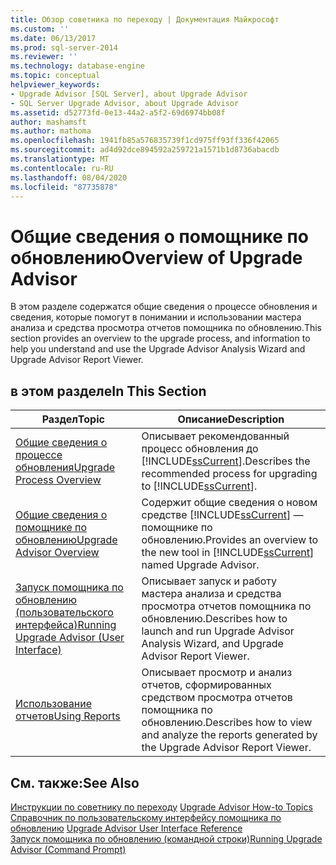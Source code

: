 ```yaml
---
title: Обзор советника по переходу | Документация Майкрософт
ms.custom: ''
ms.date: 06/13/2017
ms.prod: sql-server-2014
ms.reviewer: ''
ms.technology: database-engine
ms.topic: conceptual
helpviewer_keywords:
- Upgrade Advisor [SQL Server], about Upgrade Advisor
- SQL Server Upgrade Advisor, about Upgrade Advisor
ms.assetid: d52773fd-0e13-44a2-a5f2-69d6974bb08f
author: mashamsft
ms.author: mathoma
ms.openlocfilehash: 1941fb85a576835739f1cd975ff93ff336f42065
ms.sourcegitcommit: ad4d92dce894592a259721a1571b1d8736abacdb
ms.translationtype: MT
ms.contentlocale: ru-RU
ms.lasthandoff: 08/04/2020
ms.locfileid: "87735878"
---
```

# <a name="overview-of-upgrade-advisor"></a><span data-ttu-id="8bd23-102">Общие сведения о помощнике по обновлению</span><span class="sxs-lookup"><span data-stu-id="8bd23-102">Overview of Upgrade Advisor</span></span>
  <span data-ttu-id="8bd23-103">В этом разделе содержатся общие сведения о процессе обновления и сведения, которые помогут в понимании и использовании мастера анализа и средства просмотра отчетов помощника по обновлению.</span><span class="sxs-lookup"><span data-stu-id="8bd23-103">This section provides an overview to the upgrade process, and information to help you understand and use the Upgrade Advisor Analysis Wizard and Upgrade Advisor Report Viewer.</span></span>  
  
## <a name="in-this-section"></a><span data-ttu-id="8bd23-104">в этом разделе</span><span class="sxs-lookup"><span data-stu-id="8bd23-104">In This Section</span></span>  
  
|<span data-ttu-id="8bd23-105">Раздел</span><span class="sxs-lookup"><span data-stu-id="8bd23-105">Topic</span></span>|<span data-ttu-id="8bd23-106">Описание</span><span class="sxs-lookup"><span data-stu-id="8bd23-106">Description</span></span>|  
|-----------|-----------------|  
|[<span data-ttu-id="8bd23-107">Общие сведения о процессе обновления</span><span class="sxs-lookup"><span data-stu-id="8bd23-107">Upgrade Process Overview</span></span>](../../../2014/sql-server/install/upgrade-process-overview.md)|<span data-ttu-id="8bd23-108">Описывает рекомендованный процесс обновления до [!INCLUDE[ssCurrent](../../includes/sscurrent-md.md)].</span><span class="sxs-lookup"><span data-stu-id="8bd23-108">Describes the recommended process for upgrading to [!INCLUDE[ssCurrent](../../includes/sscurrent-md.md)].</span></span>|  
|[<span data-ttu-id="8bd23-109">Общие сведения о помощнике по обновлению</span><span class="sxs-lookup"><span data-stu-id="8bd23-109">Upgrade Advisor Overview</span></span>](../../../2014/sql-server/install/upgrade-advisor-overview.md)|<span data-ttu-id="8bd23-110">Содержит общие сведения о новом средстве [!INCLUDE[ssCurrent](../../includes/sscurrent-md.md)] — помощнике по обновлению.</span><span class="sxs-lookup"><span data-stu-id="8bd23-110">Provides an overview to the new tool in [!INCLUDE[ssCurrent](../../includes/sscurrent-md.md)] named Upgrade Advisor.</span></span>|  
|[<span data-ttu-id="8bd23-111">Запуск помощника по обновлению &#40;пользовательского интерфейса&#41;</span><span class="sxs-lookup"><span data-stu-id="8bd23-111">Running Upgrade Advisor &#40;User Interface&#41;</span></span>](../../../2014/sql-server/install/running-upgrade-advisor-user-interface.md)|<span data-ttu-id="8bd23-112">Описывает запуск и работу мастера анализа и средства просмотра отчетов помощника по обновлению.</span><span class="sxs-lookup"><span data-stu-id="8bd23-112">Describes how to launch and run Upgrade Advisor Analysis Wizard, and Upgrade Advisor Report Viewer.</span></span>|  
|[<span data-ttu-id="8bd23-113">Использование отчетов</span><span class="sxs-lookup"><span data-stu-id="8bd23-113">Using Reports</span></span>](../../../2014/sql-server/install/using-reports.md)|<span data-ttu-id="8bd23-114">Описывает просмотр и анализ отчетов, сформированных средством просмотра отчетов помощника по обновлению.</span><span class="sxs-lookup"><span data-stu-id="8bd23-114">Describes how to view and analyze the reports generated by the Upgrade Advisor Report Viewer.</span></span>|  
  
## <a name="see-also"></a><span data-ttu-id="8bd23-115">См. также:</span><span class="sxs-lookup"><span data-stu-id="8bd23-115">See Also</span></span>  
 <span data-ttu-id="8bd23-116">[Инструкции по советнику по переходу](../../../2014/sql-server/install/upgrade-advisor-how-to-topics.md) </span><span class="sxs-lookup"><span data-stu-id="8bd23-116">[Upgrade Advisor How-to Topics](../../../2014/sql-server/install/upgrade-advisor-how-to-topics.md) </span></span>  
 <span data-ttu-id="8bd23-117">[Справочник по пользовательскому интерфейсу помощника по обновлению](../../../2014/sql-server/install/upgrade-advisor-user-interface-reference.md) </span><span class="sxs-lookup"><span data-stu-id="8bd23-117">[Upgrade Advisor User Interface Reference](../../../2014/sql-server/install/upgrade-advisor-user-interface-reference.md) </span></span>  
 [<span data-ttu-id="8bd23-118">Запуск помощника по обновлению &#40;командной строки&#41;</span><span class="sxs-lookup"><span data-stu-id="8bd23-118">Running Upgrade Advisor &#40;Command Prompt&#41;</span></span>](../../../2014/sql-server/install/running-upgrade-advisor-command-prompt.md)  
  
  
